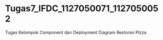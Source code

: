 Tugas7_IFDC_1127050071_1127050052
=================================

Tugas Kelompok Component dan Deployment Diagram Restoran Pizza
